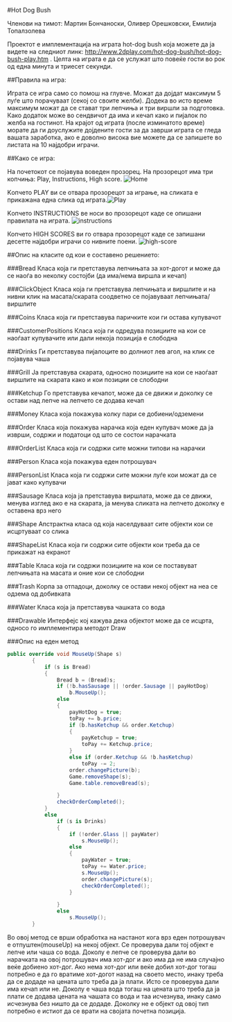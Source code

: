 #Hot Dog Bush

Членови на тимот: Мартин Бончаноски, Оливер Орешковски, Емилија Топалзолева 

Проектот е имплементација на играта hot-dog bush која можете да ја видете на следниот линк: http://www.2dplay.com/hot-dog-bush/hot-dog-bush-play.htm . Целта на играта е да се услужат што повеќе гости во рок од една минута и триесет секунди.

##Правила на игра:

Играта се игра само со помош на глувче. 
Можат да дојдат максимум 5 луѓе што порачуваат (секој со своите желби). Додека во исто време максимум можат да се стават три лепчиња и три виршли за подготовка. Како додаток може во сендвичот да има и кечап како и пијалок по желба на гостинот. На крајот од играта (после изминатото време) морате да ги доуслужите дојдените гости за да заврши играта се гледа вашата заработка, ако е доволно висока вие можете да се запишете во листата на 10 најдобри играчи.

##Како се игра:

На почетокот се појавува воведен прозорец. На прозорецот има три копчиња: Play, Instructions, High score. ![Home](http://i.imgur.com/SBDAbCg.jpg)

Kопчето PLAY ви се отвара прозорецот за играње, на сликата е прикажана една слика од играта.![Play](http://i.imgur.com/lwUapaB.jpg)

Kопчето INSTRUCTIONS ве носи во прозорецот каде се опишани правилата на играта. ![instructions](http://i.imgur.com/43xyUIL.jpg)

Копчето HIGH SCORES ви го отвара прозорецот каде се запишани десетте најдобри играчи со нивните поени. ![high-score](http://i.imgur.com/qou9FHp.jpg)

##Опис на класите од кои е составено решението:

###Bread
Класа која ги претставува лепчињата за хот-догот и може да се наоѓа во неколку состојби (да има/нема виршла и кечап)

###ClickObject
Класа која ги претставува лепчињата и виршлите и на нивни клик на масата/скарата соодветно се појавуваат лепчињата/виршлите

###Coins
Класа која ги претставува паричките кои ги остава купувачот

###CustomerPositions
Класа која ги одредува позициите на кои се наоѓаат купувачите или дали некоја позиција е слободна

###Drinks
Ги претставува пијалоците во долниот лев агол, на клик се појавува чаша

###Grill
Ја претставува скарата, односно позициите на кои се наоѓаат виршлите на скарата како и кои позиции се слободни

###Ketchup
Го претставува кечапот, може да се движи и доколку се остави над лепче на лепчето се додава кечап

###Money
Класа која покажува колку пари се добиени/одземени

###Order
Класа која покажува нарачка која еден купувач може да ја изврши, содржи и податоци од што се состои нарачката

###ОrderList
Класа која ги содржи сите можни типови на нарачки

###Person
Класа која покажува еден потрошувач

###PersonList
Класа која ги содржи сите можни луѓе кои можат да се јават како купувачи

###Sausage
Класа која ја претставува виршлата, може да се движи, менува изглед ако е на скарата, ја менува сликата на лепчето доколку е оставена врз него

###Shape
Апстрактна класа од која населдуваат сите објекти кои се исцртуваат со слика 

###ShapeList
Класа која ги содржи сите објекти кои треба да се прикажат на екранот

###Table
Класа која ги содржи позициите на кои се поставуват лепчињата на масата и оние кои се слободни

###Trash
Корпа за отпадоци, доколку се остави некој објект на неа се одзема од добивката

###Water
Класа која ја претставува чашката со вода


###Drawable
Интерфејс кој кажува дека објектот може да се исцрта, односо го имплементира методот Draw


###Опис на еден метод
```csharp
public override void MouseUp(Shape s)
        {
            if (s is Bread)
            {
                Bread b = (Bread)s;
                if (!b.hasSausage || !order.Sausage || payHotDog)
                    b.MouseUp();
                else
                {
                    payHotDog = true;
                    toPay += b.price;
                    if (b.hasKetchup && order.Ketchup)
                    {
                        payKetchup = true;
                        toPay += Ketchup.price;
                    }
                    else if (order.Ketchup && !b.hasKetchup)
                        toPay -= 2;
                    order.changePicture(b);
                    Game.removeShape(s);
                    Game.table.removeBread(s);

                }
                checkOrderCompleted();
            }
            else
                if (s is Drinks)
                {
                    if (!order.Glass || payWater)
                        s.MouseUp();
                    else
                    {
                        payWater = true;
                        toPay += Water.price;
                        s.MouseUp();
                        order.changePicture(s);
                        checkOrderCompleted();
                    }

                }
                else
                    s.MouseUp();
        }
```		
Во овој метод се врши обработка на настанот кога врз еден потрошувач е отпуштен(mouseUp) на некој објект. Се проверува дали тој објект е лепче или чаша со вода.
Доколу е лепче се проверува дали во нарачката на овој потрошувач има хот-дог и ако има да не има случајно веќе добиено хот-дог. Ако нема хот-дог или веќе добил хот-дог тогаш потребно е да го вратиме хот-догот назад на своето место, инаку треба да се додаде на цената што треба да ја плати. Исто се проверува дали има кечап или не.
Доколу е чаша вода тогаш на цената што треба да ја плати се додава цената на чашата со вода и таа исчезнува, инаку само исчезнува без ништо да се додаде.
Доколку не е објект од овој тип потребно е истиот да се врати на својата почетна позиција.

